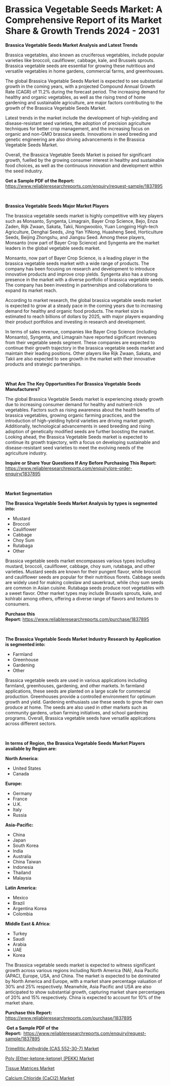 <p><h1>Brassica Vegetable Seeds Market: A Comprehensive Report of its Market Share & Growth Trends 2024 - 2031</h1></p><p><strong>Brassica Vegetable Seeds Market Analysis and Latest Trends</strong></p>
<p><p>Brassica vegetables, also known as cruciferous vegetables, include popular varieties like broccoli, cauliflower, cabbage, kale, and Brussels sprouts. Brassica vegetable seeds are essential for growing these nutritious and versatile vegetables in home gardens, commercial farms, and greenhouses.</p><p>The global Brassica Vegetable Seeds Market is expected to see substantial growth in the coming years, with a projected Compound Annual Growth Rate (CAGR) of 11.2% during the forecast period. The increasing demand for healthy and organic vegetables, as well as the rising trend of home gardening and sustainable agriculture, are major factors contributing to the growth of the Brassica Vegetable Seeds Market.</p><p>Latest trends in the market include the development of high-yielding and disease-resistant seed varieties, the adoption of precision agriculture techniques for better crop management, and the increasing focus on organic and non-GMO brassica seeds. Innovations in seed breeding and genetic engineering are also driving advancements in the Brassica Vegetable Seeds Market.</p><p>Overall, the Brassica Vegetable Seeds Market is poised for significant growth, fuelled by the growing consumer interest in healthy and sustainable food choices, as well as the continuous innovation and development within the seed industry.</p></p>
<p><strong>Get a Sample PDF of the Report:&nbsp;</strong> <a href="https://www.reliableresearchreports.com/enquiry/request-sample/1837895">https://www.reliableresearchreports.com/enquiry/request-sample/1837895</a></p>
<p>&nbsp;</p>
<p><strong>Brassica Vegetable Seeds Major Market Players</strong></p>
<p><p>The brassica vegetable seeds market is highly competitive with key players such as Monsanto, Syngenta, Limagrain, Bayer Crop Science, Bejo, Enza Zaden, Rijk Zwaan, Sakata, Takii, Nongwoobio, Yuan Longping High-tech Agriculture, Denghai Seeds, Jing Yan YiNong, Huasheng Seed, Horticulture Seeds, Beijing Zhongshu, and Jiangsu Seed. Among these players, Monsanto (now part of Bayer Crop Science) and Syngenta are the market leaders in the global vegetable seeds market.</p><p>Monsanto, now part of Bayer Crop Science, is a leading player in the brassica vegetable seeds market with a wide range of products. The company has been focusing on research and development to introduce innovative products and improve crop yields. Syngenta also has a strong presence in the market with a diverse portfolio of brassica vegetable seeds. The company has been investing in partnerships and collaborations to expand its market reach.</p><p>According to market research, the global brassica vegetable seeds market is expected to grow at a steady pace in the coming years due to increasing demand for healthy and organic food products. The market size is estimated to reach billions of dollars by 2025, with major players expanding their product portfolios and investing in research and development.</p><p>In terms of sales revenue, companies like Bayer Crop Science (including Monsanto), Syngenta, and Limagrain have reported significant revenues from their vegetable seeds segment. These companies are expected to continue their growth trajectory in the brassica vegetable seeds market and maintain their leading positions. Other players like Rijk Zwaan, Sakata, and Takii are also expected to see growth in the market with their innovative products and strategic partnerships.</p></p>
<p>&nbsp;</p>
<p><strong>What Are The Key Opportunities For Brassica Vegetable Seeds Manufacturers?</strong></p>
<p><p>The global Brassica Vegetable Seeds market is experiencing steady growth due to increasing consumer demand for healthy and nutrient-rich vegetables. Factors such as rising awareness about the health benefits of brassica vegetables, growing organic farming practices, and the introduction of high-yielding hybrid varieties are driving market growth. Additionally, technological advancements in seed breeding and rising adoption of genetically modified seeds are further boosting the market. Looking ahead, the Brassica Vegetable Seeds market is expected to continue its growth trajectory, with a focus on developing sustainable and disease-resistant seed varieties to meet the evolving needs of the agriculture industry.</p></p>
<p><strong>Inquire or Share Your Questions If Any Before Purchasing This Report:</strong> <a href="https://www.reliableresearchreports.com/enquiry/pre-order-enquiry/1837895">https://www.reliableresearchreports.com/enquiry/pre-order-enquiry/1837895</a></p>
<p>&nbsp;</p>
<p><strong>Market Segmentation</strong></p>
<p><strong>The Brassica Vegetable Seeds Market Analysis by types is segmented into:</strong></p>
<p><ul><li>Mustard</li><li>Broccoli</li><li>Cauliflower</li><li>Cabbage</li><li>Choy Sum</li><li>Rutabaga</li><li>Other</li></ul></p>
<p><p>Brassica vegetable seeds market encompasses various types including mustard, broccoli, cauliflower, cabbage, choy sum, rutabaga, and other varieties. Mustard seeds are known for their pungent flavor, while broccoli and cauliflower seeds are popular for their nutritious florets. Cabbage seeds are widely used for making coleslaw and sauerkraut, while choy sum seeds are common in Asian cuisine. Rutabaga seeds produce root vegetables with a sweet flavor. Other market types may include Brussels sprouts, kale, and kohlrabi among others, offering a diverse range of flavors and textures to consumers.</p></p>
<p><strong>Purchase this Report:&nbsp;</strong><a href="https://www.reliableresearchreports.com/purchase/1837895">https://www.reliableresearchreports.com/purchase/1837895</a></p>
<p>&nbsp;</p>
<p><strong>The Brassica Vegetable Seeds Market Industry Research by Application is segmented into:</strong></p>
<p><ul><li>Farmland</li><li>Greenhouse</li><li>Gardening</li><li>Other</li></ul></p>
<p><p>Brassica vegetable seeds are used in various applications including farmland, greenhouses, gardening, and other markets. In farmland applications, these seeds are planted on a large scale for commercial production. Greenhouses provide a controlled environment for optimum growth and yield. Gardening enthusiasts use these seeds to grow their own produce at home. The seeds are also used in other markets such as community gardens, urban farming initiatives, and school gardening programs. Overall, Brassica vegetable seeds have versatile applications across different sectors.</p></p>
<p>&nbsp;</p>
<p><strong>In terms of Region, the Brassica Vegetable Seeds Market Players available by Region are:</strong></p>
<p>
    <p> <strong> North America: </strong>
        <ul>
            <li>United States</li>
            <li>Canada</li>
        </ul>
        </p> 
    <p> <strong> Europe: </strong>
        <ul>
            <li>Germany</li>
            <li>France</li>
            <li>U.K.</li>
            <li>Italy</li>
            <li>Russia</li>
        </ul>
        </p> 
    <p> <strong> Asia-Pacific: </strong>
        <ul>
            <li>China</li>
            <li>Japan</li>
            <li>South Korea</li>
            <li>India</li>
            <li>Australia</li>
            <li>China Taiwan</li>
            <li>Indonesia</li>
            <li>Thailand</li>
            <li>Malaysia</li>
        </ul>
        </p> 
    <p> <strong> Latin America: </strong>
        <ul>
            <li>Mexico</li>
            <li>Brazil</li>
            <li>Argentina Korea</li>
            <li>Colombia</li>
        </ul>
        </p> 
    <p> <strong> Middle East & Africa: </strong>
        <ul>
            <li>Turkey</li>
            <li>Saudi</li>
            <li>Arabia</li>
            <li>UAE</li>
            <li>Korea</li>
        </ul>
    </p>
    </p>
<p><p>The Brassica vegetable seeds market is expected to witness significant growth across various regions including North America (NA), Asia Pacific (APAC), Europe, USA, and China. The market is expected to be dominated by North America and Europe, with a market share percentage valuation of 30% and 25% respectively. Meanwhile, Asia Pacific and USA are also anticipated to show substantial growth, capturing market share percentages of 20% and 15% respectively. China is expected to account for 10% of the market share.</p></p>
<p><strong>Purchase this Report: </strong><a href="https://www.reliableresearchreports.com/purchase/1837895">https://www.reliableresearchreports.com/purchase/1837895</a></p>
<p>&nbsp;<strong>Get a Sample PDF of the Report:&nbsp;&nbsp;</strong><a href="https://www.reliableresearchreports.com/enquiry/request-sample/1837895">https://www.reliableresearchreports.com/enquiry/request-sample/1837895</a></p>
<p><strong></strong></p>
<p><p><a href="https://view.publitas.com/reportprime-1/trimellitic-anhydride-cas-552-30-7-market-size-share-trends-analysis-report-by-material-by-type-by-end-user-by-region-and-segment-forecasts-2024-2031/">Trimellitic Anhydride (CAS 552-30-7) Market</a></p><p><a href="https://view.publitas.com/reportprime-1/poly-ether-ketone-ketone-pekk-market-size-market-trends-and-growth-outlook-forecasted-for-period-from-2024-to-2031/">Poly (Ether-ketone-ketone) (PEKK) Market</a></p><p><a href="https://gentle-editor-9db.notion.site/Tissue-Matrices-Market-Furnish-Information-about-Market-Size-Market-Share-Market-Dynamics-and-Pro-ca9aceb12e36433bacf11feeb61830e8">Tissue Matrices Market</a></p><p><a href="https://view.publitas.com/reportprime-1/calcium-chloride-cacl2-market-research-report-provides-thorough-industry-overview-which-offers-an-in-depth-analysis-of-product-trends-and-new-market-divisions/">Calcium Chloride (CaCl2) Market</a></p></p>